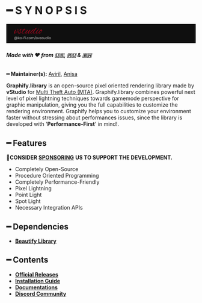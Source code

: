 # ━ S Y N O P S I S

![](https://raw.githubusercontent.com/ov-studio/.github/main/profile/banner.png)

###### **Made with :heart: from 🇺🇸, 🇷🇺 & 🇧🇭**
**━ Maintainer(s):** [Aviril](https://github.com/Aviril), [Anisa]([https://github.com/Anisa-bur](https://github.com/Anisa-Nur))

**Graphify.library** is an open-source pixel oriented rendering library made by **vStudio** for [Multi Theft Auto \(MTA\)](https://multitheftauto.com/). Graphify.library combines powerful next level of pixel lightning techniques towards gamemode perspective for graphic manipulation, giving you the full capabilities to customize the rendering environment. Graphify helps you to customize your environment faster without stressing about performances issues, since the library is developed with '**Performance-First**' in mind!.

## ━ Features

💎**CONSIDER** [**SPONSORING**](https://ko-fi.com/ovstudio) **US TO SUPPORT THE DEVELOPMENT.**

* Completely Open-Source
* Procedure Oriented Programming
* Completely Performance-Friendly
* Pixel Lightning
* Point Light
* Spot Light
* Necessary Integration APIs

## ━ Dependencies

* [**Beautify Library**](https://github.com/ov-sa/Beautify.library)

## ━ Contents

* [**Official Releases**](https://github.com/ov-sa/Graphify.library/releases)
* [**Installation Guide**](#)
* [**Documentations**](#)
* [**Discord Community**](http://discord.gg/sVCnxPW)

